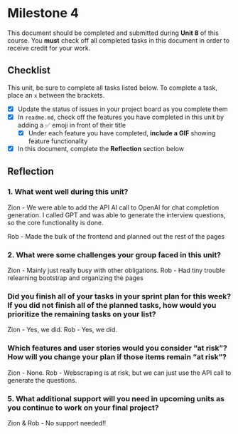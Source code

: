 # Milestone 4

This document should be completed and submitted during **Unit 8** of this course. You **must** check off all completed tasks in this document in order to receive credit for your work.

## Checklist

This unit, be sure to complete all tasks listed below. To complete a task, place an `x` between the brackets.

- [X] Update the status of issues in your project board as you complete them
- [X] In `readme.md`, check off the features you have completed in this unit by adding a ✅ emoji in front of their title
  - [X] Under each feature you have completed, **include a GIF** showing feature functionality
- [X] In this document, complete the **Reflection** section below

## Reflection

### 1. What went well during this unit?
Zion - We were able to add the API AI call to OpenAI for chat completion generation. I called GPT and was able to generate the interview questions, so the core functionality is done.

Rob - Made the bulk of the frontend and planned out the rest of the pages

### 2. What were some challenges your group faced in this unit?
Zion - Mainly just really busy with other obligations.
Rob - Had tiny trouble relearning bootstrap and organizing the pages

### Did you finish all of your tasks in your sprint plan for this week? If you did not finish all of the planned tasks, how would you prioritize the remaining tasks on your list?
Zion - Yes, we did.
Rob - Yes, we did.

### Which features and user stories would you consider “at risk”? How will you change your plan if those items remain “at risk”?
Zion - None.
Rob - Webscraping is at risk, but we can just use the API call to generate the questions.

### 5. What additional support will you need in upcoming units as you continue to work on your final project?
Zion & Rob - No support needed!!
